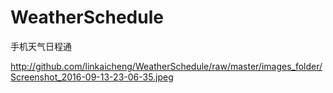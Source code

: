 # WeatherSchedule
手机天气日程通

http://github.com/linkaicheng/WeatherSchedule/raw/master/images_folder/Screenshot_2016-09-13-23-06-35.jpeg

